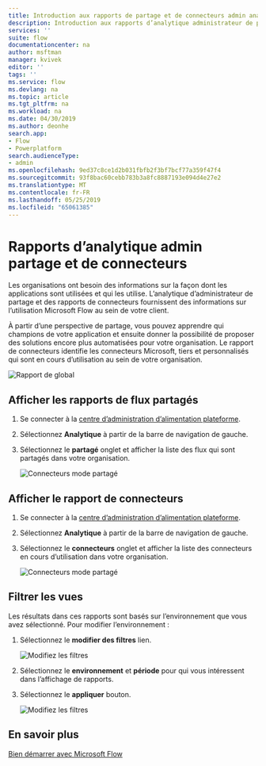 ```yaml
---
title: Introduction aux rapports de partage et de connecteurs admin analytique | Microsoft Docs
description: Introduction aux rapports d’analytique administrateur de partage et de connecteurs pour Microsoft Flow.
services: ''
suite: flow
documentationcenter: na
author: msftman
manager: kvivek
editor: ''
tags: ''
ms.service: flow
ms.devlang: na
ms.topic: article
ms.tgt_pltfrm: na
ms.workload: na
ms.date: 04/30/2019
ms.author: deonhe
search.app:
- Flow
- Powerplatform
search.audienceType:
- admin
ms.openlocfilehash: 9ed37c8ce1d2b031fbfb2f3bf7bcf77a359f47f4
ms.sourcegitcommit: 93f8bac60cebb783b3a8fc8887193e094d4e27e2
ms.translationtype: MT
ms.contentlocale: fr-FR
ms.lasthandoff: 05/25/2019
ms.locfileid: "65061385"
---
```

# <a name="sharing-and-connectors-admin-analytics-reports"></a>Rapports d’analytique admin partage et de connecteurs

Les organisations ont besoin des informations sur la façon dont les applications sont utilisées et qui les utilise. L’analytique d’administrateur de partage et des rapports de connecteurs fournissent des informations sur l’utilisation Microsoft Flow au sein de votre client. 

À partir d’une perspective de partage, vous pouvez apprendre qui champions de votre application et ensuite donner la possibilité de proposer des solutions encore plus automatisées pour votre organisation. Le rapport de connecteurs identifie les connecteurs Microsoft, tiers et personnalisés qui sont en cours d’utilisation au sein de votre organisation.

![Rapport de global](media/admin-analytics-report/default-report.png)

## <a name="view-shared-flows-reports"></a>Afficher les rapports de flux partagés

1. Se connecter à la [centre d’administration d’alimentation plateforme](https://admin.powerplatform.microsoft.com/).
1. Sélectionnez **Analytique** à partir de la barre de navigation de gauche.
1. Sélectionnez le **partagé** onglet et afficher la liste des flux qui sont partagés dans votre organisation.
 
    ![Connecteurs mode partagé](media/admin-analytics-report/shared-tab.png)


## <a name="view-connectors-report"></a>Afficher le rapport de connecteurs

1. Se connecter à la [centre d’administration d’alimentation plateforme](https://admin.powerplatform.microsoft.com/).
1. Sélectionnez **Analytique** à partir de la barre de navigation de gauche.
1. Sélectionnez le **connecteurs** onglet et afficher la liste des connecteurs en cours d’utilisation dans votre organisation.
 
    ![Connecteurs mode partagé](media/admin-analytics-report/connectors-tab.png)

## <a name="filter-views"></a>Filtrer les vues

Les résultats dans ces rapports sont basés sur l’environnement que vous avez sélectionné. Pour modifier l’environnement :

1. Sélectionnez le **modifier des filtres** lien.
    
    ![Modifiez les filtres](media/admin-analytics-report/filters.png)

1. Sélectionnez le **environnement** et **période** pour qui vous intéressent dans l’affichage de rapports.
1. Sélectionnez le **appliquer** bouton.

    ![Modifiez les filtres](media/admin-analytics-report/filters-detail.png)

## <a name="learn-more"></a>En savoir plus

[Bien démarrer avec Microsoft Flow](getting-started.md)











